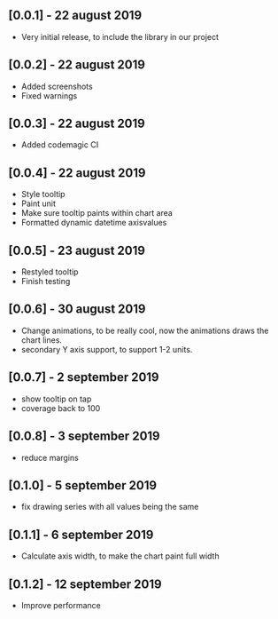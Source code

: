 ## [0.0.1] - 22 august 2019

* Very initial release, to include the library in our project

## [0.0.2] - 22 august 2019

* Added screenshots
* Fixed warnings

## [0.0.3] - 22 august 2019

* Added codemagic CI

## [0.0.4] - 22 august 2019

* Style tooltip
* Paint unit
* Make sure tooltip paints within chart area
* Formatted dynamic datetime axisvalues

## [0.0.5] - 23 august 2019

* Restyled tooltip
* Finish testing

## [0.0.6] - 30 august 2019

* Change animations, to be really cool, now the animations draws the chart lines.
* secondary Y axis support, to support 1-2 units.

## [0.0.7] - 2 september 2019

* show tooltip on tap
* coverage back to 100

## [0.0.8] - 3 september 2019

* reduce margins

## [0.1.0] - 5 september 2019

* fix drawing series with all values being the same


## [0.1.1] - 6 september 2019

* Calculate axis width, to make the chart paint full width

## [0.1.2] - 12 september 2019

* Improve performance